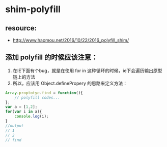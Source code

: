 # shim-polyfill

## resource:
+ http://www.haomou.net/2016/10/22/2016_polyfill_shim/

## 添加 polyfill 的时候应该注意：
1. 在IE下面有个bug，就是在使用 for in 这种循环的时候，ie下会遍历输出原型链上的方法
2. 所以，应该用 Object.definePropery 的思路来定义方法：


```js
Array.proptotye.find = function(){
    // polyfill codes...
};
var a = [1,2];
for(var i in a){
    console.log(i);
}
//output
// 1
// 2
// find
```